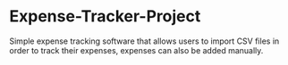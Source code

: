 # Expense-Tracker-Project
Simple expense tracking software that allows users to import CSV files in order to track their expenses, expenses can also be added manually.


